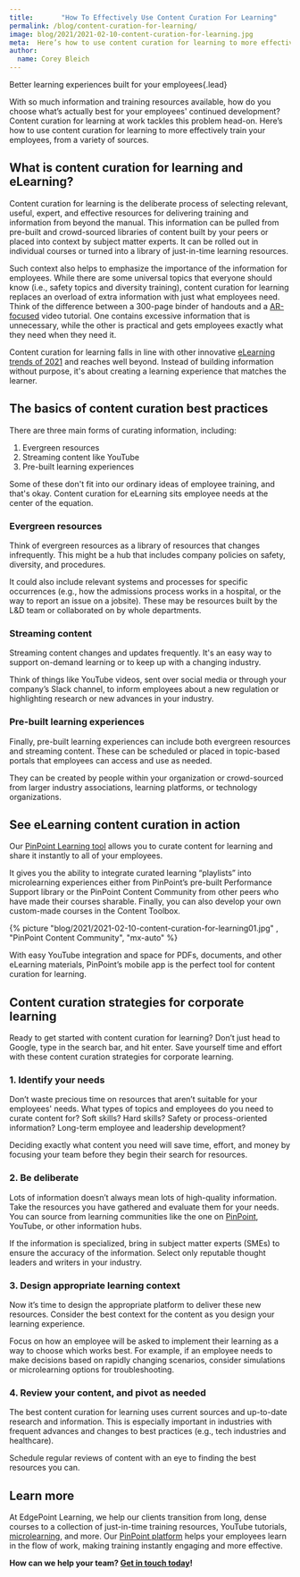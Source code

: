 ```yaml
---
title:       "How To Effectively Use Content Curation For Learning"
permalink: /blog/content-curation-for-learning/
image: blog/2021/2021-02-10-content-curation-for-learning.jpg
meta:  Here’s how to use content curation for learning to more effectively train your employees, from a variety of sources.
author: 
  name: Corey Bleich
---
```


Better learning experiences built for your employees{.lead}

With so much information and training resources available, how do you choose what’s actually best for your employees' continued development? Content curation for learning at work tackles this problem head-on. Here’s how to use content curation for learning to more effectively train your employees, from a variety of sources. 

## What is content curation for learning and eLearning?

Content curation for learning is the deliberate process of selecting relevant, useful, expert, and effective resources for delivering training and information from beyond the manual. This information can be pulled from pre-built and crowd-sourced libraries of content built by your peers or placed into context by subject matter experts. It can be rolled out in individual courses or turned into a library of just-in-time learning resources.

Such context also helps to emphasize the importance of the information for employees. While there are some universal topics that everyone should know (i.e., safety topics and diversity training), content curation for learning replaces an overload of extra information with just what employees need. Think of the difference between a 300-page binder of handouts and a [AR-focused](/augmented-reality/) video tutorial. One contains excessive information that is unnecessary, while the other is practical and gets employees exactly what they need when they need it.

Content curation for learning falls in line with other innovative [eLearning trends of 2021](/blog/elearning-trends-2021/) and reaches well beyond. Instead of building information without purpose, it's about creating a learning experience that matches the learner.

## The basics of content curation best practices  

There are three main forms of curating information, including:

1. Evergreen resources
2. Streaming content like YouTube
3. Pre-built learning experiences

Some of these don't fit into our ordinary ideas of employee training, and that's okay. Content curation for eLearning sits employee needs at the center of the equation.

### Evergreen resources

Think of evergreen resources as a library of resources that changes infrequently. This might be a hub that includes company policies on safety, diversity, and procedures.

It could also include relevant systems and processes for specific occurrences (e.g., how the admissions process works in a hospital, or the way to report an issue on a jobsite). These may be resources built by the L&D team or collaborated on by whole departments.

### Streaming content

Streaming content changes and updates frequently. It's an easy way to support on-demand learning or to keep up with a changing industry.

Think of things like YouTube videos, sent over social media or through your company’s Slack channel, to inform employees about a new regulation or highlighting research or new advances in your industry.

### Pre-built learning experiences

Finally, pre-built learning experiences can include both evergreen resources and streaming content. These can be scheduled or placed in topic-based portals that employees can access and use as needed.

They can be created by people within your organization or crowd-sourced from larger industry associations, learning platforms, or technology organizations.

## See eLearning content curation in action

Our [PinPoint Learning tool](https://www.pinpointworkforce.com/platform) allows you to curate content for learning and share it instantly to all of your employees.

It gives you the ability to integrate curated learning “playlists” into microlearning experiences either from PinPoint’s pre-built Performance Support library or the PinPoint Content Community from other peers who have made their courses sharable. Finally, you can also develop your own custom-made courses in the Content Toolbox.


{% picture "blog/2021/2021-02-10-content-curation-for-learning01.jpg" , "PinPoint Content Community", "mx-auto" %}


With easy YouTube integration and space for PDFs, documents, and other eLearning materials, PinPoint’s mobile app is the perfect tool for content curation for learning.

## Content curation strategies for corporate learning

Ready to get started with content curation for learning? Don’t just head to Google, type in the search bar, and hit enter. Save yourself time and effort with these content curation strategies for corporate learning.

### 1. Identify your needs

Don’t waste precious time on resources that aren’t suitable for your employees' needs. What types of topics and employees do you need to curate content for? Soft skills? Hard skills? Safety or process-oriented information? Long-term employee and leadership development?

Deciding exactly what content you need will save time, effort, and money by focusing your team before they begin their search for resources.

### 2. Be deliberate

Lots of information doesn’t always mean lots of high-quality information. Take the resources you have gathered and evaluate them for your needs. You can source from learning communities like the one on [PinPoint](https://www.pinpointworkforce.com/platform), YouTube, or other information hubs.

If the information is specialized, bring in subject matter experts (SMEs) to ensure the accuracy of the information. Select only reputable thought leaders and writers in your industry.

### 3. Design appropriate learning context

Now it’s time to design the appropriate platform to deliver these new resources. Consider the best context for the content as you design your learning experience.

Focus on how an employee will be asked to implement their learning as a way to choose which works best. For example, if an employee needs to make decisions based on rapidly changing scenarios, consider simulations or microlearning options for troubleshooting.

### 4. Review your content, and pivot as needed

The best content curation for learning uses current sources and up-to-date research and information. This is especially important in industries with frequent advances and changes to best practices (e.g., tech industries and healthcare).

Schedule regular reviews of content with an eye to finding the best resources you can.

## Learn more

At EdgePoint Learning, we help our clients transition from long, dense courses to a collection of just-in-time training resources, YouTube tutorials, [microlearning](/microlearning/), and more. Our [PinPoint platform](https://www.pinpointworkforce.com/platform) helps your employees learn in the flow of work, making training instantly engaging and more effective.

**How can we help your team? [Get in touch today](/form/demo/)!**
